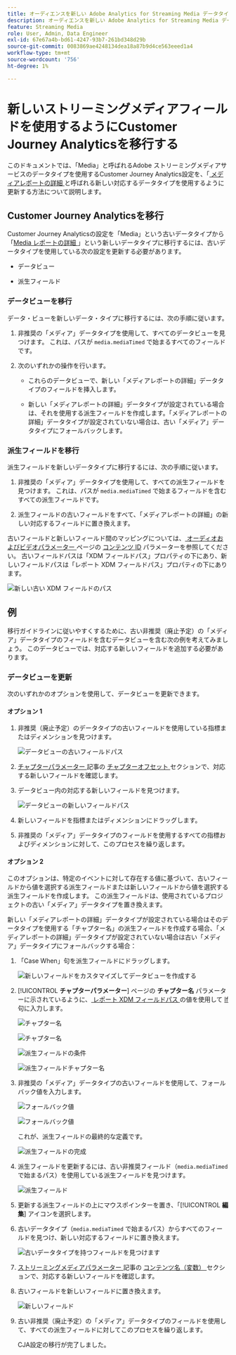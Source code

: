 ```yaml
---
title: オーディエンスを新しい Adobe Analytics for Streaming Media データタイプに移行する
description: オーディエンスを新しい Adobe Analytics for Streaming Media データタイプに移行する方法を説明します
feature: Streaming Media
role: User, Admin, Data Engineer
exl-id: 67e67a4b-bd61-4247-93b7-261bd348d29b
source-git-commit: 0083869ae4248134dea18a87b9d4ce563eeed1a4
workflow-type: tm+mt
source-wordcount: '756'
ht-degree: 1%

---
```


# 新しいストリーミングメディアフィールドを使用するようにCustomer Journey Analyticsを移行する

このドキュメントでは、「Media」と呼ばれるAdobe ストリーミングメディアサービスのデータタイプを使用するCustomer Journey Analytics設定を、「[ メディアレポートの詳細 ](https://experienceleague.adobe.com/ja/docs/experience-platform/xdm/data-types/media-reporting-details) と呼ばれる新しい対応するデータタイプを使用するように更新する方法について説明します。

## Customer Journey Analyticsを移行

Customer Journey Analyticsの設定を「Media」という古いデータタイプから「[Media レポートの詳細 ](https://experienceleague.adobe.com/ja/docs/experience-platform/xdm/data-types/media-reporting-details)」という新しいデータタイプに移行するには、古いデータタイプを使用している次の設定を更新する必要があります。

* データビュー

* 派生フィールド

### データビューを移行

データ・ビューを新しいデータ・タイプに移行するには、次の手順に従います。

1. 非推奨の「メディア」データタイプを使用して、すべてのデータビューを見つけます。 これは、パスが `media.mediaTimed` で始まるすべてのフィールドです。

1. 次のいずれかの操作を行います。

   * これらのデータビューで、新しい「メディアレポートの詳細」データタイプのフィールドを挿入します。

   * 新しい「メディアレポートの詳細」データタイプが設定されている場合は、それを使用する派生フィールドを作成します。「メディアレポートの詳細」データタイプが設定されていない場合は、古い「メディア」データタイプにフォールバックします。

### 派生フィールドを移行

派生フィールドを新しいデータタイプに移行するには、次の手順に従います。

1. 非推奨の「メディア」データタイプを使用して、すべての派生フィールドを見つけます。 これは、パスが `media.mediaTimed` で始まるフィールドを含むすべての派生フィールドです。

1. 派生フィールドの古いフィールドをすべて、「メディアレポートの詳細」の新しい対応するフィールドに置き換えます。

古いフィールドと新しいフィールド間のマッピングについては、[ オーディオおよびビデオパラメーター ](https://experienceleague.adobe.com/ja/docs/media-analytics/using/implementation/variables/audio-video-parameters#content-id) ページの [ コンテンツ ID](https://experienceleague.adobe.com/ja/docs/media-analytics/using/implementation/variables/audio-video-parameters) パラメーターを参照してください。 古いフィールドパスは「XDM フィールドパス」プロパティの下にあり、新しいフィールドパスは「レポート XDM フィールドパス」プロパティの下にあります。

![ 新しい古い XDM フィールドのパス ](assets/field-paths-updated.jpeg)

## 例

移行ガイドラインに従いやすくするために、古い非推奨（廃止予定）の「メディア」データタイプのフィールドを含むデータビューを含む次の例を考えてみましょう。 このデータビューでは、対応する新しいフィールドを追加する必要があります。

### データビューを更新

次のいずれかのオプションを使用して、データビューを更新できます。

#### オプション 1

1. 非推奨（廃止予定）のデータタイプの古いフィールドを使用している指標またはディメンションを見つけます。

   ![ データビューの古いフィールドパス ](assets/old-field-data-view.jpeg)

1. [ チャプターパラメーター ](https://experienceleague.adobe.com/ja/docs/media-analytics/using/implementation/variables/chapter-parameters#chapter-offset) 記事の [ チャプターオフセット ](https://experienceleague.adobe.com/ja/docs/media-analytics/using/implementation/variables/chapter-parameters) セクションで、対応する新しいフィールドを確認します。

1. データビュー内の対応する新しいフィールドを見つけます。

   ![ データビューの新しいフィールドパス ](assets/new-field-data-view.jpeg)

1. 新しいフィールドを指標またはディメンションにドラッグします。

1. 非推奨の「メディア」データタイプのフィールドを使用するすべての指標およびディメンションに対して、このプロセスを繰り返します。

#### オプション 2

このオプションは、特定のイベントに対して存在する値に基づいて、古いフィールドから値を選択する派生フィールドまたは新しいフィールドから値を選択する派生フィールドを作成します。 この派生フィールドは、使用されているプロジェクトの古い「メディア」データタイプを置き換えます。

新しい「メディアレポートの詳細」データタイプが設定されている場合はそのデータタイプを使用する「チャプター名」の派生フィールドを作成する場合、「メディアレポートの詳細」データタイプが設定されていない場合は古い「メディア」データタイプにフォールバックする場合：

1. 「Case When」句を派生フィールドにドラッグします。

   ![ 新しいフィールドをカスタマイズしてデータビューを作成する ](assets/create-derived-field2.jpeg)

1. [!UICONTROL **チャプターパラメーター**] ページの **チャプター名** パラメーターに示されているように、[ レポート XDM フィールドパス ](https://experienceleague.adobe.com/ja/docs/media-analytics/using/implementation/variables/chapter-parameters#chapter-name) の値を使用して [If](https://experienceleague.adobe.com/ja/docs/media-analytics/using/implementation/variables/chapter-parameters) 句に入力します。

   ![ チャプター名 ](assets/chapter-name.jpeg)

   ![ チャプター名 ](assets/chapter-name2.jpeg)

   ![ 派生フィールドの条件 ](assets/derived-field-condition.jpeg)

   ![ 派生フィールドチャプター名 ](assets/derived-field-chapter-name.jpeg)

1. 非推奨の「メディア」データタイプの古いフィールドを使用して、フォールバック値を入力します。

   ![ フォールバック値 ](assets/fallback-value.jpeg)

   ![ フォールバック値 ](assets/fallback-value2.jpeg)

   これが、派生フィールドの最終的な定義です。

   ![ 派生フィールドの完成 ](assets/derived-field-complete.jpeg)

1. 派生フィールドを更新するには、古い非推奨フィールド（`media.mediaTimed` で始まるパス）を使用している派生フィールドを見つけます。

   ![ 派生フィールド ](assets/old-derived-field.jpeg)

1. 更新する派生フィールドの上にマウスポインターを置き、「[!UICONTROL **編集**] アイコンを選択します。

1. 古いデータタイプ（`media.mediaTimed` で始まるパス）からすべてのフィールドを見つけ、新しい対応するフィールドに置き換えます。

   ![ 古いデータタイプを持つフィールドを見つけます ](assets/locate-fields-with-old-datatype.jpeg)

1. [ ストリーミングメディアパラメーター ](https://experienceleague.adobe.com/ja/docs/media-analytics/using/implementation/variables/audio-video-parameters#content-name-variable) 記事の [ コンテンツ名（変数） ](https://experienceleague.adobe.com/ja/docs/media-analytics/using/implementation/variables/audio-video-parameters#content-name-variable) セクションで、対応する新しいフィールドを確認します。

1. 古いフィールドを新しいフィールドに置き換えます。

   ![ 新しいフィールド ](assets/derived-field-new.jpeg)

1. 古い非推奨（廃止予定）の「メディア」データタイプのフィールドを使用して、すべての派生フィールドに対してこのプロセスを繰り返します。

   CJA設定の移行が完了しました。
